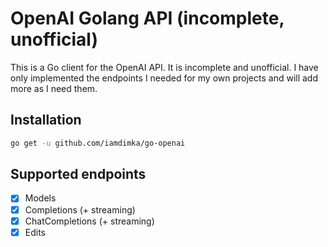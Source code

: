 # OpenAI Golang API (incomplete, unofficial)

This is a Go client for the OpenAI API. It is incomplete and unofficial.
I have only implemented the endpoints I needed for my own projects and will add more as I need them.

## Installation

```bash
go get -u github.com/iamdimka/go-openai
```

## Supported endpoints

- [x] Models
- [x] Completions (+ streaming)
- [x] ChatCompletions (+ streaming)
- [x] Edits

